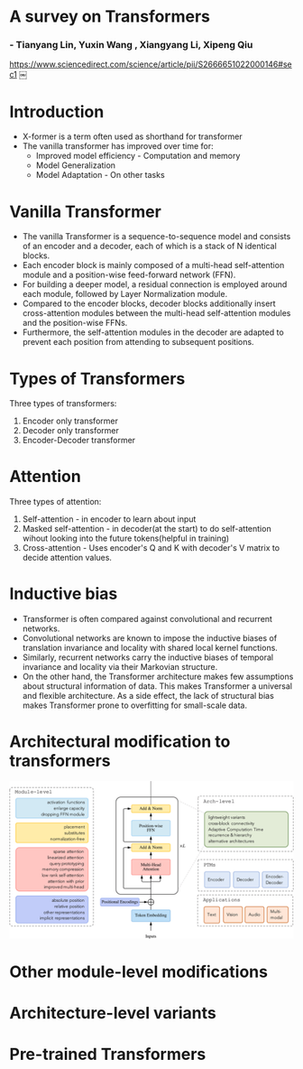 # A survey on Transformers
### - Tianyang Lin, Yuxin Wang , Xiangyang Li, Xipeng Qiu
https://www.sciencedirect.com/science/article/pii/S2666651022000146#sec1
￼
# Introduction
- X-former is a term often used as shorthand for transformer
- The vanilla transformer has improved over time for:
  - Improved model efficiency - Computation and memory
  - Model Generalization
  - Model Adaptation - On other tasks

# Vanilla Transformer
- The vanilla Transformer is a sequence-to-sequence model and consists of an encoder and a decoder, each of which is a stack of N identical blocks.
- Each encoder block is mainly composed of a multi-head self-attention module and a position-wise feed-forward network (FFN). 
- For building a deeper model, a residual connection is employed around each module, followed by Layer Normalization module. 
- Compared to the encoder blocks, decoder blocks additionally insert cross-attention modules between the multi-head self-attention modules and the position-wise FFNs. 
- Furthermore, the self-attention modules in the decoder are adapted to prevent each position from attending to subsequent positions. 

# Types of Transformers
Three types of transformers:
1. Encoder only transformer
2. Decoder only transformer
3. Encoder-Decoder transformer

# Attention
Three types of attention:
1. Self-attention - in encoder to learn about input
2. Masked self-attention - in decoder(at the start) to do self-attention wihout looking into the future tokens(helpful in training)
3. Cross-attention - Uses encoder's Q and K with decoder's V matrix to decide attention values.

# Inductive bias
- Transformer is often compared against convolutional and recurrent networks.
- Convolutional networks are known to impose the inductive biases of translation invariance and locality with shared local kernel functions.
- Similarly, recurrent networks carry the inductive biases of temporal invariance and locality via their Markovian structure.
- On the other hand, the Transformer architecture makes few assumptions about structural information of data. 
This makes Transformer a universal and flexible architecture. 
As a side effect, the lack of structural bias makes Transformer prone to overfitting for small-scale data.

# Architectural modification to transformers
![alt text](image.png)
# Other module-level modifications
# Architecture-level variants 
# Pre-trained Transformers